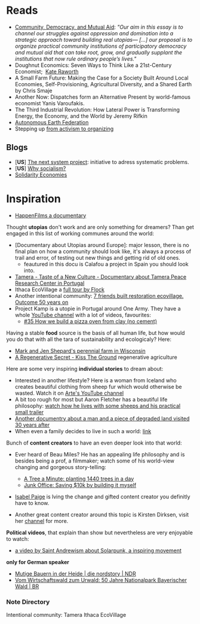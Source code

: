 # Reads
- [Community, Democracy, and Mutual Aid](https://theanarchistlibrary.org/library/symbiosis-research-collective-community-democracy-and-mutual-aid): *"Our aim in this essay is to channel our struggles against oppression and domination into a strategic approach toward building real utopias— \[...\] our proposal is to organize practical community institutions of participatory democracy and mutual aid that can take root, grow, and gradually supplant the institutions that now rule ordinary people’s lives."*
- Doughnut Economics: Seven Ways to Think Like a 21st-Century Economist;  [Kate Raworth](https://en.wikipedia.org/wiki/Kate_Raworth)
- A Small Farm Future: Making the Case for a Society Built Around Local Economies, Self-Provisioning, Agricultural Diversity, and a Shared Earth
by Chris Smaje
- Another Now: Dispatches form an Alternative Present by world-famous economist Yanis Varoufakis.
- The Third Industrial Revolution: How Lateral Power is Transforming Energy, the Economy, and the World by Jeremy Rifkin
- [Autonomous Earth Federation](https://wiki.sunbeam.city/doku.php?id=autonomous_earth_federation)
- Stepping up [from activism to organizing](https://organizing.work/2018/10/organizing-versus-activism/)

## Blogs

- [**US**] [The next system project](https://thenextsystem.org/): initiative to adress systematic problems.
- [**US**] [Why socialism?](https://monthlyreview.org/2009/05/01/why-socialism)
- [Solidarity Economies](https://web.archive.org/web/20220121045848/https://solidarityeconomyprinciples.org/)


# Inspiration

- [HappenFilms a documentary](https://www.youtube.com/watch?v=gq9sg397ee8&list=WL&index=63&ab_channel=HappenFilms)


Thought **utopias** don't work and are only something for dreamers? Than get engaged in this list of working communes around the world:
  - [Documentary about Utopias around Europe]: major lesson, there is no final plan on how a community should look like, it's always a process of trail and error, of testing out new things and getting rid of old ones.
    - feautured in this docu is Calafou a project in Spain you should look into.
  - [Tamera - Taste of a New Culture - Documentary about Tamera Peace Research Center in Portugal](https://www.youtube.com/watch?v=IryCO3MvAiQ)
  - Ithaca EcoVillage a [full tour by Flock](https://www.youtube.com/watch?v=n-uH36w9xg8)
  - Another intentional community: [7 friends built restoration ecovillage. Outcome 50 years on](https://www.youtube.com/watch?v=QcbUN_1lvAA&ab_channel=KirstenDirksen)
  - Project Kamp is a utopie in Portugal around One Army. They have a whole [YouTube channel](https://www.youtube.com/channel/UCcGXEidw0qjNdq7Gii8gHgg) with a lot of videos, favourites:
    - [#35 How we build a pizza oven from clay (no cement)](https://www.youtube.com/watch?v=_SPIOpSwui0)

Having a stable **food** source is the basis of all human life, but how would you do that with all the tara of sustainability and ecologicaly? Here:
  - [Mark and Jen Shepard's perennial farm in Wisconsin](https://www.youtube.com/watch?v=sRPP4Ilpxso)
  - [A Regenerative Secret - Kiss The Ground](https://www.youtube.com/watch?v=n2W8dKdgGhc) regenerative agriculture

Here are some very inspiring **individual stories** to dream about:
- Interested in another lifestyle? Here is a woman from Iceland who creates beautiful clothing from sheep fur which would otherwise be wasted. Watch it on [Arte's YouTube channel](https://www.youtube.com/watch?v=WLOU9PeuKvI)
- A bit too rough for most but Aaron Fletcher has a beautiful life philosophy: [watch how he lives with some sheeps and his practical small trailer](https://www.youtube.com/watch?v=U54HRmglYEA)
- [Another documentry about a man and a piece of degraded land visited 30 years after](https://www.youtube.com/watch?v=3VZSJKbzyMc)
- When even a family decides to live in such a world: [link](https://www.youtube.com/watch?v=rCRukvZE2Vk&ab_channel=HappenFilms)

Bunch of **content creators** to have an even deeper look into that world:
- Ever heard of Beau Miles? He has an appealing life philosophy and is besides being a prof, a filmmaker; watch some of his world-view changing and gorgeous story-telling:
  - [A Tree a Minute: planting 1440 trees in a day](https://www.youtube.com/watch?v=AbA-hoIuHM4)
  - [Junk Office: Saving $10k by building it myself](https://www.youtube.com/watch?v=8QpFFB1QHto)
  
- [Isabel Paige](https://www.youtube.com/channel/UCdCottK2mn8T7VOHleKCYCg) is lving the change and gifted content creator you definitly have to know.

- Another great content creator around this topic is Kirsten Dirksen, visit her [channel](https://www.youtube.com/channel/UCDsElQQt_gCZ9LgnW-7v-cQ) for more.

**Political videos**, that explain than show but nevertheless are very enjoyable to watch:
- [a video by Saint Andrewism about Solarpunk, a inspiring movement](https://www.youtube.com/watch?v=hHI61GHNGJM)

**only for German speaker**
- [Mutige Bauern in der Heide | die nordstory | NDR](https://www.youtube.com/watch?v=s_-GsKi5ugo)
- [Vom Wirtschaftswald zum Urwald: 50 Jahre Nationalpark Bayerischer Wald | BR](https://www.youtube.com/watch?v=WOIJu-pSpTI)

### Note Directory


Intentional community:
  Tamera
  Ithaca EcoVillage
